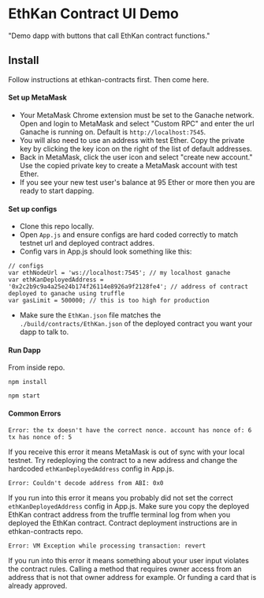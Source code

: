 # EthKan Contract UI Demo

"Demo dapp with buttons that call EthKan contract functions."

## Install
Follow instructions at ethkan-contracts first. Then come here.
#### Set up MetaMask
- Your MetaMask Chrome extension must be set to the Ganache network. Open and login to MetaMask and select "Custom RPC" and enter the url Ganache is running on. Default is `http://localhost:7545`.
- You will also need to use an address with test Ether. Copy the private key by clicking the key icon on the right of the list of default addresses. 
- Back in MetaMask, click the user icon and select "create new account." Use the copied private key to create a MetaMask account with test Ether.
- If you see your new test user's balance at 95 Ether or more then you are ready to start dapping.

#### Set up configs
- Clone this repo locally. 
- Open `App.js` and ensure configs are hard coded correctly to match testnet url and deployed contract addres.
- Config vars in App.js should look something like this:
```
// configs
var ethNodeUrl = 'ws://localhost:7545'; // my localhost ganache
var ethKanDeployedAddress = '0x2c2b9c9a4a25e24b174f26114e8926a9f2128fe4'; // address of contract deployed to ganache using truffle
var gasLimit = 500000; // this is too high for production
```
- Make sure the `EthKan.json` file matches the `./build/contracts/EthKan.json` of the deployed contract you want your dapp to talk to.

#### Run Dapp
From inside repo.
```
npm install
```
```
npm start
```

#### Common Errors
```
Error: the tx doesn't have the correct nonce. account has nonce of: 6 tx has nonce of: 5
```
If you receive this error it means MetaMask is out of sync with your local testnet. Try redeploying the contract to a new address and change the hardcoded `ethKanDeployedAddress` config in App.js.
```
Error: Couldn't decode address from ABI: 0x0
```
If you run into this error it means you probably did not set the correct `ethKanDeployedAddress` config in App.js. Make sure you copy the deployed EthKan contract address from the truffle terminal log from when you deployed the EthKan contract. Contract deployment instructions are in ethkan-contracts repo.
```
Error: VM Exception while processing transaction: revert
```
If you run into this error it means something about your user input violates the contract rules. Calling a method that requires owner access from an address that is not that owner address for example. Or funding a card that is already approved.